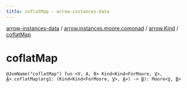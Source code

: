 ```yaml
---
title: coflatMap - arrow-instances-data
---
```


[arrow-instances-data](../../index.html) / [arrow.instances.moore.comonad](../index.html) / [arrow.Kind](index.html) / [coflatMap](./coflat-map.html)

# coflatMap

`@JvmName("coflatMap") fun <V, A, B> Kind<Kind<ForMoore, `[`V`](coflat-map.html#V)`>, `[`A`](coflat-map.html#A)`>.coflatMap(arg1: (Kind<Kind<ForMoore, `[`V`](coflat-map.html#V)`>, `[`A`](coflat-map.html#A)`>) -> `[`B`](coflat-map.html#B)`): Moore<`[`V`](coflat-map.html#V)`, `[`B`](coflat-map.html#B)`>`